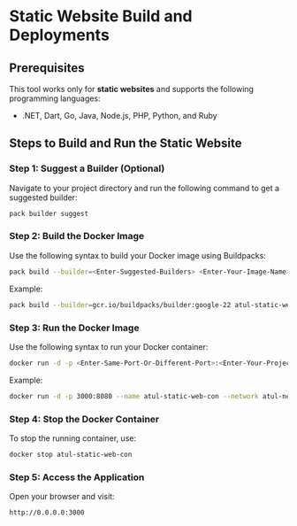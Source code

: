 # Static Website Build and Deployments

## Prerequisites

This tool works only for **static websites** and supports the following programming languages:
- .NET, Dart, Go, Java, Node.js, PHP, Python, and Ruby

## Steps to Build and Run the Static Website

### Step 1: Suggest a Builder (Optional)
Navigate to your project directory and run the following command to get a suggested builder:
```sh
pack builder suggest
```

### Step 2: Build the Docker Image
Use the following syntax to build your Docker image using Buildpacks:
```sh
pack build --builder=<Enter-Suggested-Builders> <Enter-Your-Image-Name> --path <Enter-Full-Path>
```

Example:
```sh
pack build --builder=gcr.io/buildpacks/builder:google-22 atul-static-web --path nikesite
```

### Step 3: Run the Docker Image
Use the following syntax to run your Docker container:
```sh
docker run -d -p <Enter-Same-Port-Or-Different-Port>:<Enter-Your-Project-Require-Port> --name atul-static-web-con --network atul-net <Enter-Your-Image-Name>
```

Example:
```sh
docker run -d -p 3000:8080 --name atul-static-web-con --network atul-net atul-static-web
```

### Step 4: Stop the Docker Container
To stop the running container, use:
```sh
docker stop atul-static-web-con
```

### Step 5: Access the Application
Open your browser and visit:
```
http://0.0.0.0:3000
```

